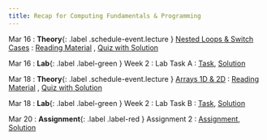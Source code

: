 ```yaml
---
title: Recap for Computing Fundamentals & Programming
---
```


Mar 16
: **Theory**{: .label .schedule-event.lecture } [Nested Loops & Switch Cases](#)
: [Reading Material](#) , [Quiz with Solution](#)

Mar 16
: **Lab**{: .label .label-green } Week 2 : Lab Task A
: [Task](#), [Solution](#)

Mar 18
: **Theory**{: .label .schedule-event.lecture } [Arrays 1D & 2D](#)
: [Reading Material](#) ,   [Quiz with Solution](#)

Mar 18 
: **Lab**{: .label .label-green } Week 2 : Lab Task B 
: [Task](#), [Solution](#)

Mar 20
: **Assignment**{: .label .label-red } Assignment 2 
: [Assignment](#), [Solution](#)
